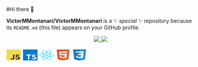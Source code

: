 #Hi there 👋

**VictorMMontanari/VictorMMontanari** is a ✨ _special_ ✨ repository because its `README.md` (this file) appears on your GitHub profile.

<div align="center">
  <a href="https://github.com/DevBatista1">
    <img height="180em" src="https://github-readme-stats.vercel.app/api?username=DevBatista1&show_icons=true&theme=dracula&include_all_commits=true" />
    <img height="180em" src="https://github-readme-stats.vercel.app/api/top-langs/?username=DevBatista1&layout=compact&langs_count=7&theme=dracula" />
  </a>
</div>
<div style="display: inline_block"><br>
  <img align="center" alt="Dev-Js" height="30" width="40" src="https://raw.githubusercontent.com/devicons/devicon/master/icons/javascript/javascript-original.svg" />
  <img align="center" alt="Dev-Ts" height="30" width="40" src="https://raw.githubusercontent.com/devicons/devicon/master/icons/typescript/typescript-original.svg" />
  <img align="center" alt="Dev-React" height="30" width="40" src="https://raw.githubusercontent.com/devicons/devicon/master/icons/react/react-original.svg" />
  <img align="center" alt="Dev-HTML" height="30" width="40" src="https://raw.githubusercontent.com/devicons/devicon/master/icons/html5/html5-original.svg" />
  <img align="center" alt="Dev-CSS" height="30" width="40" src="https://raw.githubusercontent.com/devicons/devicon/master/icons/css3/css3-original.svg" />
</div>
